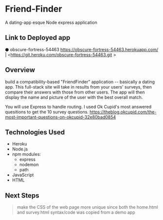 # Friend-Finder
A dating-app esque Node express application
## Link to Deployed app
 ⬢ obscure-fortress-54463
<https://obscure-fortress-54463.herokuapp.com/> | <https://git.heroku.com/obscure-fortress-54463.git >
## Overview
 build a compatibility-based "FriendFinder" application -- basically a dating app. This full-stack site will take in results from your users' surveys, then compare their answers with those from other users. The app will then display the name and picture of the user with the best overall match.

You will use Express to handle routing.
I used Ok Cupid's most answered quesitions to get the 10 survey questions. <https://theblog.okcupid.com/the-most-important-questions-on-okcupid-32e80bad0854>
## Technologies Used
- Heroku 
- Node.js
- npm modules: 
  - express
  - nodemon
  - path
 - JavaScript
 - HTML
 ## Next Steps
> make the CSS of the web page more unique since both the home.html and survey.html syntax/code was copied from a demo app
